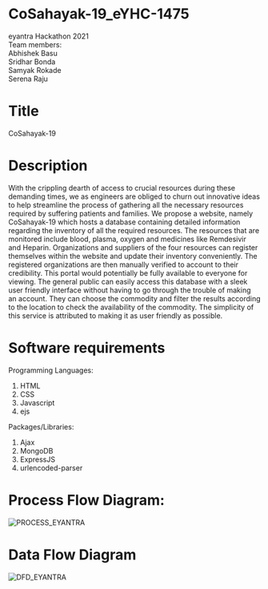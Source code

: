 # CoSahayak-19_eYHC-1475
eyantra Hackathon 2021\
Team members:\
Abhishek Basu\
Sridhar Bonda\
Samyak Rokade\
Serena Raju

# Title
CoSahayak-19

# Description
With the crippling dearth of access to crucial resources during these demanding times, we as engineers are obliged to churn out innovative ideas to help streamline the process of gathering all the necessary resources required by suffering patients and families. We propose a website, namely CoSahayak-19 which hosts a database containing detailed information regarding the inventory of all the required resources. The resources that are monitored include blood, plasma, oxygen and medicines like Remdesivir and Heparin. Organizations and suppliers of the four resources can register themselves within the website and update their inventory conveniently. The registered organizations are then manually verified to account to their credibility. This portal would potentially be fully available to everyone for viewing. The general public can easily access this database with a sleek user friendly interface without having to go through the trouble of making an account. They can choose the commodity and filter the results according to the location to check the availability of the commodity. The simplicity of this service is attributed to making it as user friendly as possible.

# Software requirements
Programming Languages:
1. HTML
2. CSS
3. Javascript
4. ejs

Packages/Libraries:
1. Ajax
2. MongoDB
3. ExpressJS
4. urlencoded-parser

# Process Flow Diagram:
![PROCESS_EYANTRA](https://user-images.githubusercontent.com/58266816/119388222-9ba9dd00-bce7-11eb-8492-96684f40800e.PNG)



# Data Flow Diagram
![DFD_EYANTRA](https://user-images.githubusercontent.com/58266816/119388231-a06e9100-bce7-11eb-9243-8d7c1bbb35c3.PNG)
